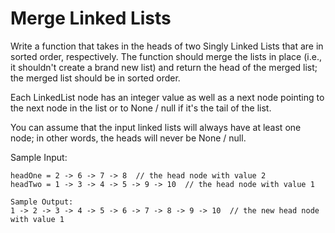 # Merge Linked Lists

Write a function that takes in the heads of two Singly Linked Lists that are in sorted order, respectively.
The function should merge the lists in place (i.e., it shouldn't create a brand new list) and return the
head of the merged list; the merged list should be in sorted order.

Each LinkedList node has an integer value as well as a next node pointing to the next node in the list or to
None / null if it's the tail of the list.

You can assume that the input linked lists will always have at least one node; in other words, the heads will never be
None / null.

Sample Input:
```
headOne = 2 -> 6 -> 7 -> 8  // the head node with value 2
headTwo = 1 -> 3 -> 4 -> 5 -> 9 -> 10  // the head node with value 1
```

```
Sample Output:
1 -> 2 -> 3 -> 4 -> 5 -> 6 -> 7 -> 8 -> 9 -> 10  // the new head node with value 1
```